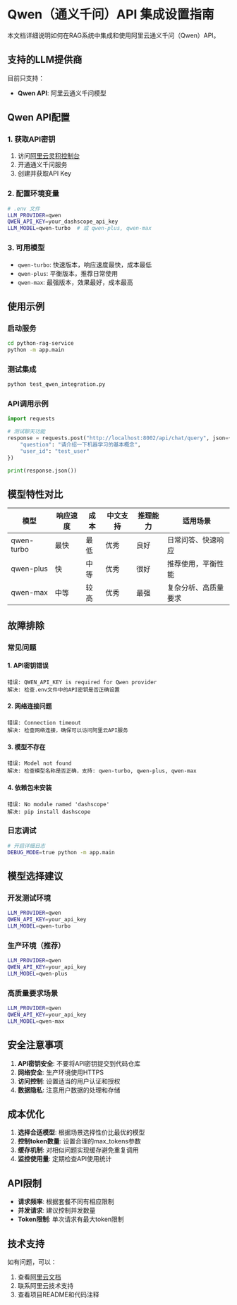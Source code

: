 # Qwen（通义千问）API 集成设置指南

本文档详细说明如何在RAG系统中集成和使用阿里云通义千问（Qwen）API。

## 支持的LLM提供商

目前只支持：
- **Qwen API**: 阿里云通义千问模型

## Qwen API配置

### 1. 获取API密钥
1. 访问[阿里云灵积控制台](https://dashscope.console.aliyun.com/)
2. 开通通义千问服务
3. 创建并获取API Key

### 2. 配置环境变量
```bash
# .env 文件
LLM_PROVIDER=qwen
QWEN_API_KEY=your_dashscope_api_key
LLM_MODEL=qwen-turbo  # 或 qwen-plus, qwen-max
```

### 3. 可用模型
- `qwen-turbo`: 快速版本，响应速度最快，成本最低
- `qwen-plus`: 平衡版本，推荐日常使用
- `qwen-max`: 最强版本，效果最好，成本最高

## 使用示例

### 启动服务
```bash
cd python-rag-service
python -m app.main
```

### 测试集成
```bash
python test_qwen_integration.py
```

### API调用示例
```python
import requests

# 测试聊天功能
response = requests.post("http://localhost:8002/api/chat/query", json={
    "question": "请介绍一下机器学习的基本概念",
    "user_id": "test_user"
})

print(response.json())
```

## 模型特性对比

| 模型 | 响应速度 | 成本 | 中文支持 | 推理能力 | 适用场景 |
|------|----------|------|----------|----------|----------|
| qwen-turbo | 最快 | 最低 | 优秀 | 良好 | 日常问答、快速响应 |
| qwen-plus | 快 | 中等 | 优秀 | 很好 | 推荐使用，平衡性能 |
| qwen-max | 中等 | 较高 | 优秀 | 最强 | 复杂分析、高质量要求 |

## 故障排除

### 常见问题

#### 1. API密钥错误
```
错误: QWEN_API_KEY is required for Qwen provider
解决: 检查.env文件中的API密钥是否正确设置
```

#### 2. 网络连接问题
```
错误: Connection timeout
解决: 检查网络连接，确保可以访问阿里云API服务
```

#### 3. 模型不存在
```
错误: Model not found
解决: 检查模型名称是否正确，支持: qwen-turbo, qwen-plus, qwen-max
```

#### 4. 依赖包未安装
```
错误: No module named 'dashscope'
解决: pip install dashscope
```

### 日志调试
```bash
# 开启详细日志
DEBUG_MODE=true python -m app.main
```

## 模型选择建议

### 开发测试环境
```bash
LLM_PROVIDER=qwen
QWEN_API_KEY=your_api_key
LLM_MODEL=qwen-turbo
```

### 生产环境（推荐）
```bash
LLM_PROVIDER=qwen
QWEN_API_KEY=your_api_key
LLM_MODEL=qwen-plus
```

### 高质量要求场景
```bash
LLM_PROVIDER=qwen
QWEN_API_KEY=your_api_key
LLM_MODEL=qwen-max
```

## 安全注意事项

1. **API密钥安全**: 不要将API密钥提交到代码仓库
2. **网络安全**: 生产环境使用HTTPS
3. **访问控制**: 设置适当的用户认证和授权
4. **数据隐私**: 注意用户数据的处理和存储

## 成本优化

1. **选择合适模型**: 根据场景选择性价比最优的模型
2. **控制token数量**: 设置合理的max_tokens参数
3. **缓存机制**: 对相似问题实现缓存避免重复调用
4. **监控使用量**: 定期检查API使用统计

## API限制

- **请求频率**: 根据套餐不同有相应限制
- **并发请求**: 建议控制并发数量
- **Token限制**: 单次请求有最大token限制

## 技术支持

如有问题，可以：
1. 查看[阿里云文档](https://help.aliyun.com/zh/dashscope/)
2. 联系阿里云技术支持
3. 查看项目README和代码注释 
